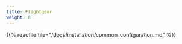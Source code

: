 ```yaml
---
title: Flightgear
weight: 8
---
```


{{% readfile file="/docs/installation/common_configuration.md" %}}